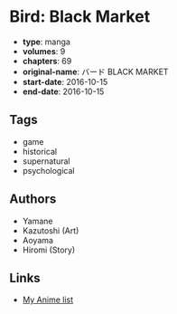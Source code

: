 # Bird: Black Market

-   **type**: manga
-   **volumes**: 9
-   **chapters**: 69
-   **original-name**: バード BLACK MARKET
-   **start-date**: 2016-10-15
-   **end-date**: 2016-10-15

## Tags

-   game
-   historical
-   supernatural
-   psychological

## Authors

-   Yamane
-   Kazutoshi (Art)
-   Aoyama
-   Hiromi (Story)

## Links

-   [My Anime list](https://myanimelist.net/manga/114917/Bird__Black_Market)
